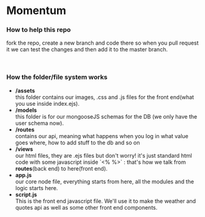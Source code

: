 <h1>Momentum</h1>

<h3>How to help this repo</h3>
<p>fork the repo, create a new branch and code there so when you pull request it we can test the changes and then add it to the master branch.</p>
<br>
<h3>How the folder/file system works</h3>
<p>
<ul>
<li><b>/assets</b></li> this folder contains our images, .css and .js files for the front end(what you use inside index.ejs).
<li><b>/models</b></li> this folder is for our mongooseJS schemas for the DB (we only have the user schema now).
<li><b>/routes</b></li> contains our api, meaning what happens when you log in what value goes where, how to add stuff to the db and so on
<li><b>/views</b></li> our html files, they are .ejs files but don't worry! it's just standard html code with some javascript inside `<% %>` : that's how we talk from <b>routes</b>(back end) to here(front end).
<li><b>app.js</b></li> our core node file, everything starts from here, all the modules and the logic starts here.
<li><b>script.js</b></li> This is the front end javascript file. We'll use it to make the weather and quotes api as well as some other front end components. 
</ul>
</p>
